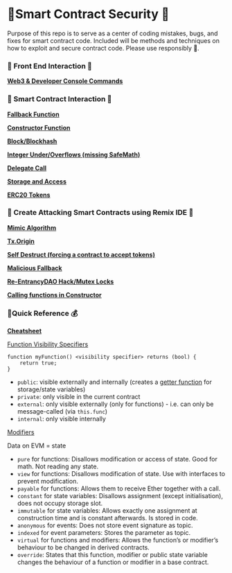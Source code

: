 #  :milky_way:Smart Contract Security :city_sunset:

Purpose of this repo is to serve as a center of coding mistakes, bugs, and fixes for smart contract code. Included will be methods and techniques on how to exploit and secure contract code. Please use responsibly :gun:.



### :rice_scene: Front End Interaction :jack_o_lantern:

**[Web3 & Developer Console Commands](./console.md)**



### :ghost: Smart Contract Interaction :mushroom:

**<u>[Fallback Function](./fallback.md)</u>**

**<u>[Constructor Function](./constructor.md)</u>**

**<u>[Block/Blockhash](./block.md)</u>**

**<u>[Integer Under/Overflows (missing SafeMath)](./integer.md)</u>**

<u>**[Delegate Call](./delegate.md)**</u>

**<u>[Storage and Access](./storage.md)</u>**

**<u>[ERC20 Tokens](./erc20.md)</u>**



### :whale: Create Attacking Smart Contracts using Remix IDE :tiger2:

**<u>[Mimic Algorithm](./mimic.md)</u>**

<u>[**Tx.Origin**](./origin.md)</u>

[<u>**Self Destruct (forcing a contract to accept tokens)**</u>](./selfdestruct.md)

**<u>[Malicious Fallback](./king.md)</u>**

**<u>[Re-EntrancyDAO Hack/Mutex Locks](./reentrancy.md)</u>**

**<u>[Calling functions in Constructor](./constructor.md)</u>**



###  :money_with_wings:Quick Reference :moneybag:

**[Cheatsheet](https://docs.soliditylang.org/en/v0.8.10/cheatsheet.html)**

<u>Function Visibility Specifiers</u>

```
function myFunction() <visibility specifier> returns (bool) {
    return true;
}
```

- `public`: visible externally and internally (creates a [getter function](https://docs.soliditylang.org/en/v0.8.10/contracts.html#getter-functions) for storage/state variables)
- `private`: only visible in the current contract
- `external`: only visible externally (only for functions) - i.e. can only be message-called (via `this.func`)
- `internal`: only visible internally



<u>Modifiers</u>

Data on EVM = state

- `pure` for functions: Disallows modification or access of state. Good for math. Not reading any state.
- `view` for functions: Disallows modification of state. Use with interfaces to prevent modification.
- `payable` for functions: Allows them to receive Ether together with a call.
- `constant` for state variables: Disallows assignment (except initialisation), does not occupy storage slot.
- `immutable` for state variables: Allows exactly one assignment at construction time and is constant afterwards. Is stored in code.
- `anonymous` for events: Does not store event signature as topic.
- `indexed` for event parameters: Stores the parameter as topic.
- `virtual` for functions and modifiers: Allows the function’s or modifier’s behaviour to be changed in derived contracts.
- `override`: States that this function, modifier or public state variable changes the behaviour of a function or modifier in a base contract.

